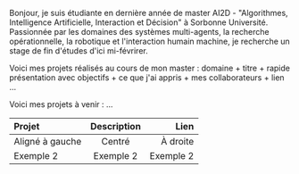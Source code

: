 <!---
Melluchi/Melluchi is a ✨ special ✨ repository because its `README.md` (this file) appears on your GitHub profile.
You can click the Preview link to take a look at your changes.
--->

Bonjour, je suis étudiante en dernière année de master AI2D - "Algorithmes, Intelligence Artificielle, Interaction et Décision" à Sorbonne Université.
Passionnée par les domaines des systèmes multi-agents, la recherche opérationnelle, la robotique et l'interaction humain machine, je recherche un stage de fin d'études d'ici mi-févrirer.

Voici mes projets réalisés au cours de mon master :
domaine + titre + rapide présentation avec objectifs + ce que j'ai appris + mes collaborateurs + lien  
...

Voici mes projets à venir :
...


| Projet | Description | Lien |
|:--------|:-------------:|--------:|
| Aligné à gauche | Centré | À droite |
| Exemple 2 | Exemple 2 | Exemple 2 |
